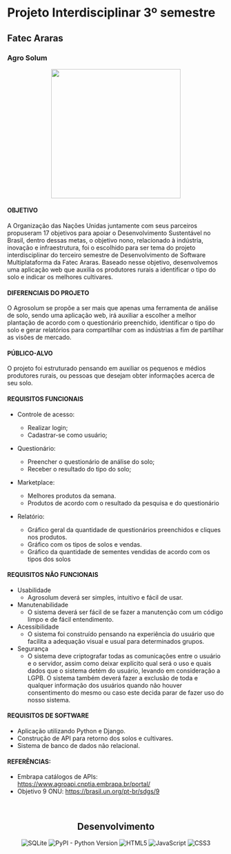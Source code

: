 # Projeto Interdisciplinar 3º semestre

## Fatec Araras


### Agro Solum

<p align="center">
<img src="https://github.com/paulademelo/projeto-interdisciplinar-3-Fatec-DSM/blob/main/Code/Projeto_PI3/Images/Icon.png" width="300px">
<p align="center">

<h4>OBJETIVO</h4>
<p> A Organização das Nações Unidas juntamente com seus parceiros propuseram 17 objetivos para apoiar o Desenvolvimento Sustentável no Brasil, dentro dessas metas, o objetivo nono, relacionado à indústria, inovação e infraestrutura, foi o escolhido para ser tema do projeto interdisciplinar do terceiro semestre de Desenvolvimento de Software Multiplataforma da Fatec Araras.
 Baseado nesse objetivo, desenvolvemos uma aplicação web que auxilia os produtores rurais a identificar o tipo do solo e indicar os melhores cultivares.</p>




<h4> DIFERENCIAIS DO PROJETO </h4>

O Agrosolum se propõe a ser mais que apenas uma ferramenta de análise de solo, sendo uma aplicação web, irá auxiliar a escolher a melhor plantação de acordo com o questionário preenchido, identificar o tipo do solo e gerar relatórios para compartilhar com as indústrias a fim de partilhar as visões de mercado.



<h4> PÚBLICO-ALVO </h4>

O projeto foi estruturado pensando em auxiliar os pequenos e médios produtores rurais, ou pessoas que desejam obter informações acerca de seu solo.

<h4>REQUISITOS FUNCIONAIS</h4>

- Controle de acesso:

  - Realizar login;
  - Cadastrar-se como usuário;
- Questionário:
  - Preencher o questionário de análise do solo;
  - Receber o resultado do tipo do solo;
- Marketplace:
  - Melhores produtos da semana.
  - Produtos de acordo com o resultado da pesquisa e do questionário
- Relatório:
  - Gráfico geral da quantidade de questionários preenchidos e cliques nos produtos.
  - Gráfico com os tipos de solos e vendas.
  - Gráfico da quantidade de sementes vendidas de acordo com os tipos dos solos

<h4>REQUISITOS NÃO FUNCIONAIS</h4>

- Usabilidade
  - Agrosolum deverá ser simples, intuitivo e fácil de usar.
- Manutenabilidade
  - O sistema deverá ser fácil de se fazer a manutenção com um código limpo e de fácil entendimento.
- Acessibilidade
  - O sistema foi construído pensando na experiência do usuário que facilita a adequação visual e usual para determinados grupos.
- Segurança
  - O sistema deve criptografar todas as comunicações entre o usuário e o servidor, assim como deixar explícito qual será o uso e quais dados que o sistema detém do usuário, levando em consideração a LGPB. O sistema também deverá fazer a exclusão de toda e qualquer informação dos usuários quando não houver consentimento do mesmo ou caso este decida parar de fazer uso do nosso sistema.


<h4>REQUISITOS DE SOFTWARE</h4>

- Aplicação utilizando Python e Django.
- Construção de API para retorno dos solos e cultivares.
- Sistema de banco de dados não relacional.


<h4>REFERÊNCIAS:</h4>

- Embrapa catálogos de APIs: https://www.agroapi.cnptia.embrapa.br/portal/
- Objetivo 9 ONU: https://brasil.un.org/pt-br/sdgs/9

<br>
<div align="center">

    
<h2> Desenvolvimento </h2>

![SQLite](https://img.shields.io/badge/-SQLite-blue)
![PyPI - Python Version](https://img.shields.io/pypi/pyversions/Django?style=flat-square)
![HTML5](https://img.shields.io/badge/-HTML5-red)
![JavaScript](https://img.shields.io/badge/-JAVASCRIPT-yellow)
![CSS3](https://img.shields.io/badge/-CSS3-blue)
    
</div>
